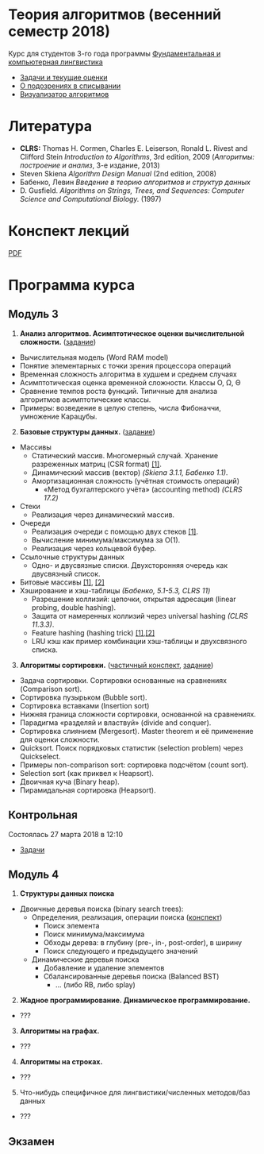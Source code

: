 # Теория алгоритмов (весенний семестр 2018)

Курс для студентов 3-го года программы [Фундаментальная и компьютерная лингвистика](https://www.hse.ru/ba/ling/)

* [Задачи и текущие оценки](https://docs.google.com/spreadsheets/d/1n9xO6Xiv2drsYa-CF_pgQq_zv3Sh6b2_wfEEEh6aPEs/edit?usp=sharing)
* [О подозрениях в списывании](meta/cheating.md)
* [Визуализатор алгоритмов](http://algo-visualizer.jasonpark.me)

# Литература

* **CLRS:** Thomas H. Cormen, Charles E. Leiserson, Ronald L. Rivest and Clifford Stein *Introduction to Algorithms*, 3rd edition, 2009
  (*Алгоритмы: построение и анализ*, 3-е издание, 2013)
* Steven Skiena *Algorithm Design Manual* (2nd edition, 2008)
* Бабенко, Левин *Введение в теорию алгоритмов и структур данных*
* D. Gusfield. *Algorithms on Strings, Trees, and Sequences: Computer Science and Computational Biology.* (1997)

# Конспект лекций

[PDF](https://mkuznets.com/hse/2018-alg/lecture_notes.pdf)


# Программа курса

## Модуль 3

1. **Анализ алгоритмов. Асимптотическое оценки вычислительной сложности.** ([задание](problems/01))

  * Вычислительная модель (Word RAM model)
  * Понятие элементарных с точки зрения процессора операций
  * Временная сложность алгоритма в худшем и среднем случаях
  * Асимптотическая оценка временной сложности. Классы O, Ω, Θ
  * Сравнение темпов роста функций. Типичные для анализа алгоритмов асимптотические классы.
  * Примеры: возведение в целую степень, числа Фибоначчи, умножение Карацубы.

2. **Базовые структуры данных.** ([задание](problems/02))

  * Массивы
    * Статический массив. Многомерный случай. Хранение разреженных матриц (CSR format) [[1]](https://en.wikipedia.org/wiki/Sparse_matrix#Compressed_sparse_row_(CSR,_CRS_or_Yale_format)).
    * Динамический массив (вектор) *(Skiena 3.1.1, Бабенко 1.1)*.
    * Амортизационная сложность (учётная стоимость операций)
      * «Метод бухгалтерского учёта» (accounting method) *(CLRS 17.2)*
  * Стеки
      * Реализация через динамический массив.
  * Очереди
    * Реализация очереди с помощью двух стеков [[1]](https://stackoverflow.com/questions/69192/how-to-implement-a-queue-using-two-stacks).
    * Вычисление минимума/максимума за O(1).
    * Реализация через кольцевой буфер.
  * Ссылочные структуры данных
    * Одно- и двусвязные списки. Двухсторонняя очередь как двусвязный список.
  * Битовые массивы [[1]](https://en.wikipedia.org/wiki/Bit_array), [[2]](https://wiki.python.org/moin/BitArrays)
  * Хэширование и хэш-таблицы *(Бабенко, 5.1-5.3, CLRS 11)*
    * Разрешение коллизий: цепочки, открытая адресация (linear probing, double hashing).
    * Защита от намеренных коллизий через universal hashing *(CLRS 11.3.3)*.
    * Feature hashing (hashing trick) [[1]](https://en.wikipedia.org/wiki/Feature_hashing),[[2]](http://scikit-learn.org/stable/modules/feature_extraction.html#feature-hashing)
    * LRU кэш как пример комбинации хэш-таблицы и двухсвязного списка.

3. **Алгоритмы сортировки.** ([частичный конспект](http://nbviewer.jupyter.org/github/mkuznets/hse-ling-algorithms/blob/2017-spring/lecture_notes/03_sorting.ipynb), [задание](problems/03))

  * Задача сортировки. Сортировки основанные на сравнениях (Comparison sort).
  * Сортировка пузырьком (Bubble sort).
  * Сортировка вставками (Insertion sort)
  * Нижняя граница сложности сортировки, основанной на сравнениях.
  * Парадигма «разделяй и властвуй» (divide and conquer).
  * Сортировка слиянием (Mergesort). Master theorem и её применение для оценки сложности.
  * Quicksort. Поиск порядковых статистик (selection problem) через Quickselect.
  * Примеры non-comparison sort: сортировка подсчётом (count sort).
  * Selection sort (как приквел к Heapsort).
  * Двоичная куча (Binary heap).
  * Пирамидальная сортировка (Heapsort).

## Контрольная

Состоялась 27 марта 2018 в 12:10
* [Задачи](https://mkuznets.com/hse/2018-alg/midterm.pdf)

## Модуль 4

1. **Структуры данных поиска**
  * Двоичные деревья поиска (binary search trees):
    * Определения, реализация, операции поиска ([конспект](http://nbviewer.jupyter.org/github/mkuznets/hse-ling-algorithms/blob/2017-spring/lecture_notes/04_1_bst.ipynb))
      * Поиск элемента
      * Поиск минимума/максимума
      * Обходы дерева: в глубину (pre-, in-, post-order), в ширину
      * Поиск следующего и предыдущего значений
    * Динамические деревья поиска
      * Добавление и удаление элементов
      * Сбалансированные деревья поиска (Balanced BST)
        * ... (либо RB, либо splay)
2. **Жадное программирование. Динамическое программирование.**
  * ???
3. **Алгоритмы на графах.**
  * ???
4. **Алгоритмы на строках.**
  * ???
5. Что-нибудь специфичное для лингвистики/численных методов/баз данных
  * ???

## Экзамен